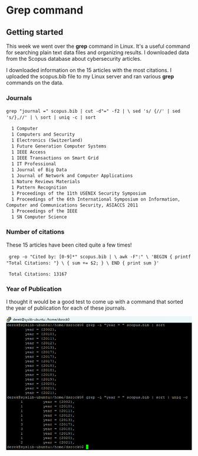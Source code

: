 # Grep command
## Getting started

This week we went over the **grep** command in Linux. It's a useful command for searching plain text data files and organizing results. I downloaded data from the Scopus database about cybersecurity articles. 

I downloaded information on the 15 articles with the most citations. I uploaded the scopus.bib file to my Linux server and ran various **grep** commands on the data. 

### Journals 

`grep "journal =" scopus.bib | cut -d"=" -f2 | \
     sed 's/ {//' | sed 's/},//' | \
     sort | uniq -c | sort`

      1 Computer
      1 Computers and Security
      1 Electronics (Switzerland)
      1 Future Generation Computer Systems
      1 IEEE Access
      1 IEEE Transactions on Smart Grid
      1 IT Professional
      1 Journal of Big Data
      1 Journal of Network and Computer Applications
      1 Nature Reviews Materials
      1 Pattern Recognition
      1 Proceedings of the 11th USENIX Security Symposium
      1 Proceedings of the 6th International Symposium on Information, Computer and Communications Security, ASIACCS 2011
      1 Proceedings of the IEEE
      1 SN Computer Science


### Number of citations

These 15 articles have been cited quite a few times! 

` grep -o "Cited by: [0-9]*" scopus.bib | \
    awk -F":" \
    'BEGIN { printf "Total Citations: "} \
    { sum += $2; } \
    END { print sum }'`

     Total Citations: 13167

### Year of Publication 

I thought it would be a good test to come up with a command that sorted the year of publication for each of these journals. 

![image](https://github.com/dsrock000/syslib2024/blob/main/img/week6%20-%20grep4.png)



 
